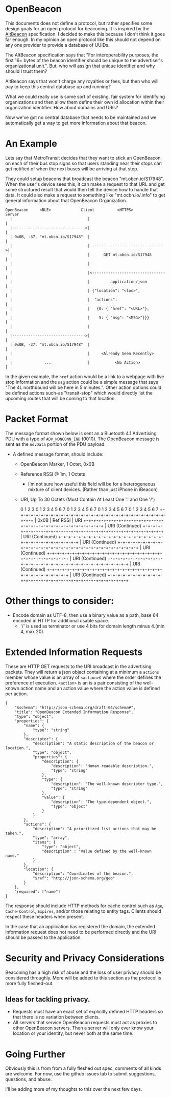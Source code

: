 # OpenBeacon

This documents does not define a protocol, but rather specifies some design
goals for an open protocol for beaconing. It is inspired by the
[AltBeacon](http://altbeacon.org/) specification. I decided to make this because
I don't think it goes far enough. In my opinion an open protocol like this
should not depend on any one provider to provide a database of UUIDs.

The AltBeacon specification says that "For interoperability purposes, the first
16+ bytes of the beacon identifier should be unique to the advertiser's
organizational unit.". But, who will assign that unique identifier and why
should I trust them?

AltBeacon says that won't charge any royalties or fees, but then who will pay to
keep this central database up and running?

What we could really use is some sort of existing, fair system for identifying
organizations and then allow them define their own id allocation within their
organization identifier. How about domains and URIs?

Now we've got no central database that needs to be maintained and we
automatically get a way to get more information about that beacon.

# An Example
Lets say that MetroTransit decides that they want to stick an OpenBeacon on each
of their bus stop signs so that users standing near their stops can get notified
of when the next buses will be arriving at that stop.

They could setup beacons that broadcast the beacon "mt.obcn.io/S17948". When the
user's device sees this, it can make a request to that URL and get some
structured result that would then tell the device how to handle that data. It
could also make a request to something like "mt.ocbn.io/.info" to get general
information about that OpenBeacon Organization.

    OpenBeacon     <BLE>             Client          <HTTPS>           Server
      |                                 |                                 |
      |-------------------------------->|                                 |
      | 0x0B, -37, "mt.obcn.io/S17948"  |                                 |
      |                                 |-------------------------------->|
      |                                 |      GET mt.obcn.io/S17948      |
      |                                 |                                 |
      |                                 |<--------------------------------|
      |                                 |         application/json        |
      |                                 | {"location": "<loc>",           |
      |                                 |  "actions":                     |
      |                                 |   {0: { "href": "<URL>"},       |
      |                                 |    5: { "msg": "<MSG>"}}}       |
      |                                 |                                 |
      |-------------------------------->|                                 |
      | 0x0B, -37, "mt.obcn.io/S17948"  |                                 |
      |                                 |     <Already Seen Recently>     |
      |              ...                |           <No Action>           |

In the given example, the `href` action would be a link to a webpage with live
stop information and the `msg` action could be a simple message that says "The
4L northbound will be here in 5 minutes.". Other action options could be defined
actions such-as "transit-stop" which would directly list the upcoming routes
that will be coming to that location.

# Packet Format

The message format shown below is sent an a Bluetooth 4.1 Advertising PDU with a
type of `ADV_NONCONN_IND` (0010). The OpenBeacon message is sent as the
`AdvData` portion of the PDU payload.

* A defined message format, should include:
  - OpenBeacon Marker, 1 Octet, 0x0B
  - Reference RSSI @ 1m, 1 Octets
    - I'm not sure how useful this field will be for a heterogeneous mixture of
      client devices. (Rather than just iPhone in iBeacon)
  - URI, Up To 30 Octets (Must Contain At Least One '.' and One '/')


     0               1               2               3
     0 1 2 3 4 5 6 7 0 1 2 3 4 5 6 7 0 1 2 3 4 5 6 7 0 1 2 3 4 5 6 7 
    +-+-+-+-+-+-+-+-+-+-+-+-+-+-+-+-+-+-+-+-+-+-+-+-+-+-+-+-+-+-+-+-+
    |      0x0B     |    Ref RSSI   |               URI
    +-+-+-+-+-+-+-+-+-+-+-+-+-+-+-+-+-+-+-+-+-+-+-+-+-+-+-+-+-+-+-+-+
    |   URI (Continued)
    +-+-+-+-+-+-+-+-+-+-+-+-+-+-+-+-+-+-+-+-+-+-+-+-+-+-+-+-+-+-+-+-+
    |   URI (Continued)
    +-+-+-+-+-+-+-+-+-+-+-+-+-+-+-+-+-+-+-+-+-+-+-+-+-+-+-+-+-+-+-+-+
    |   URI (Continued)
    +-+-+-+-+-+-+-+-+-+-+-+-+-+-+-+-+-+-+-+-+-+-+-+-+-+-+-+-+-+-+-+-+
    |   URI (Continued)
    +-+-+-+-+-+-+-+-+-+-+-+-+-+-+-+-+-+-+-+-+-+-+-+-+-+-+-+-+-+-+-+-+
    |   URI (Continued)
    +-+-+-+-+-+-+-+-+-+-+-+-+-+-+-+-+-+-+-+-+-+-+-+-+-+-+-+-+-+-+-+-+
    |   URI (Continued)
    +-+-+-+-+-+-+-+-+-+-+-+-+-+-+-+-+-+-+-+-+-+-+-+-+-+-+-+-+-+-+-+-+
    |   URI (Continued)
    +-+-+-+-+-+-+-+-+-+-+-+-+-+-+-+-+-+-+-+-+-+-+-+-+-+-+-+-+-+-+-+-+

# Other things to consider:
* Encode domain as UTF-8, then use a binary value as a path, base 64 encoded in
  HTTP for additional usable space.
  - '/' is used as terminator or use 4 bits for domain length minus 4.(min 4, 
    max 20).

# Extended Information Requests
These are HTTP GET requests to the URI broadcast in the advertising packets.
They will return a json object containing at a minimum a `actions` member whose
value is an array of `<action>`s where the order defines the preference of
execution. `<action>` is an is a pair consisting of the well-known action name
and an action value where the action value is defined per action.

    {
        "$schema": "http://json-schema.org/draft-04/schema#",
        "title": "OpenBeacon Extended Information Response",
        "type": "object",
        "properties": {
            "name": {
                "type": "string"
            },
            "descriptor": {
                "description": "A static description of the beacon or location.",
                "type": "object",
                "properties": {
                    "description": {
                        "description": "Human readable description.",
                        "type": "string"
                    },
                    "type": {
                        "description": "The well-known descriptor type.",
                        "type": "string"
                    },
                    "value": {
                        "description": "The type-dependent object.",
                        "type": "object"
                    }
                }
            },
            "actions": {
                "description": "A prioritized list actions that may be taken.",
                "type": "array",
                "items": {
                    "type": "object",
                    "description" : "Value defined by the well-known name."
                }
            },
            "location": {
                "description": "Coordinates of the beacon.",
                "$ref": "http://json-schema.org/geo"
            }
        },
        "required": ["name"]
    }

The response should include HTTP methods for cache control such as `Age`,
`Cache-Control`, `Expires`, and/or those relating to entity tags. Clients
should respect these headers when present.

In the case that an application has registered the domain, the extended
information request does not need to be performed directly and the URI should
be passed to the application.

# Security and Privacy Considerations
Beaconing has a high risk of abuse and the loss of user privacy should be
considered throughly. More will be added to this section as the protocol is
more fully fleshed-out.

## Ideas for tackling privacy.

* Requests must have an exact set of explicitly defined HTTP headers so that
  there is no variation between clients.
* All servers that service OpenBeacon requests must act as proxies to other
  OpenBeacon servers. Then a server will only ever know your location or your
  identity, but never both at the same time.

# Going Further
Obviously this is from from a fully fleshed out spec, comments of all kinds are
welcome. For now, use the github issues tab to submit suggestions, questions,
and abuse.

I'll be adding more of my thoughts to this over the next few days.
